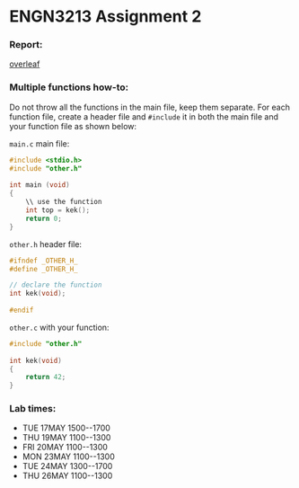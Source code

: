 # ENGN3213 Assignment 2

### Report:

[overleaf](https://www.overleaf.com/5154243hxzfnh)

### Multiple functions how-to:
Do not throw all the functions in the main file, keep them separate. For each function file, create a header file and `#include` it in both the main file and your function file as shown below:

`main.c` main file:
``` c
#include <stdio.h>
#include "other.h"
 
int main (void)
{
    \\ use the function
    int top = kek();
    return 0;
}
```
`other.h` header file:
``` c
#ifndef _OTHER_H_
#define _OTHER_H_

// declare the function
int kek(void);
 
#endif
```
`other.c` with your function:
``` c
#include "other.h"
 
int kek(void)
{
    return 42;
}
```
### Lab times:

* TUE 17MAY 1500--1700
* THU 19MAY 1100--1300
* FRI 20MAY 1100--1300
* MON 23MAY 1100--1300
* TUE 24MAY 1300--1700
* THU 26MAY 1100--1300
